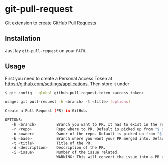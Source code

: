 git-pull-request
================

Git extension to create GitHub Pull Requests

Installation
------------

Just lay `git-pull-request` on your `PATH`.

Usage
-----

First you need to create a Personal Access Token at https://github.com/settings/applications. Then store it under

```bash
$ git config --global github.pull-request.token <access_token>
```

```bash
usage: git pull-request -h <branch> -t <title> [options]

Create a Pull Request (PR) in GitHub.

OPTIONS:
   -h <branch>         Branch you want to PR. It has to exist in the remote.
   -r <repo>           Repo where to PR. Default is picked up from "$ git remote -v" origin fetch url.
   -o <owner>          Owner of the repo. Default is picked up from "$ git remote -v" origin fetch url.
   -b <base>           Branch where you want your PR merged into. Default "master".
   -t <title>          Title of the PR.
   -d <description>    Description of the PR.
   -i <issue>          Number of the issue related.
                       WARNING: This will convert the issue into a PR and override <title> and <description>
```

